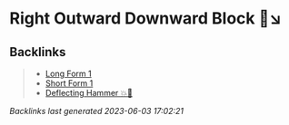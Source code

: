 # Right Outward Downward Block 🤛↘️

## Backlinks

> - [Long Form 1](..\forms\long-form-1.md)
> - [Short Form 1](..\forms\short-form-1.md)
> - [Deflecting Hammer 💥🔨](..\techniques\deflecting-hammer.md)

_Backlinks last generated 2023-06-03 17:02:21_

